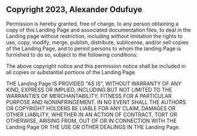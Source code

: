 ## Copyright 2023, Alexander Odufuye

Permission is hereby granted, free of charge, to any person obtaining a copy of this Landing Page and associated documentation files, to deal in the Landing page without restriction, including without limitation the rights to use, copy, modify, merge, publish, distribute, sublicense, and/or sell copies of the Landing Page, and to permit persons to whom the landing Page is furnished to do so, subject to the following conditions:

The above copyright notice and this permission notice shall be included in all copies or substantial portions of the Landing Page.

THE Landing Page IS PROVIDED "AS IS", WITHOUT WARRANTY OF ANY KIND, EXPRESS OR IMPLIED, INCLUDING BUT NOT LIMITED TO THE WARRANTIES OF MERCHANTABILITY, FITNESS FOR A PARTICULAR PURPOSE AND NONINFRINGEMENT. IN NO EVENT SHALL THE AUTHORS OR COPYRIGHT HOLDERS BE LIABLE FOR ANY CLAIM, DAMAGES OR OTHER LIABILITY, WHETHER IN AN ACTION OF CONTRACT, TORT OR OTHERWISE, ARISING FROM, OUT OF OR IN CONNECTION WITH THE Landing Page OR THE USE OR OTHER DEALINGS IN THE Landing Page.

